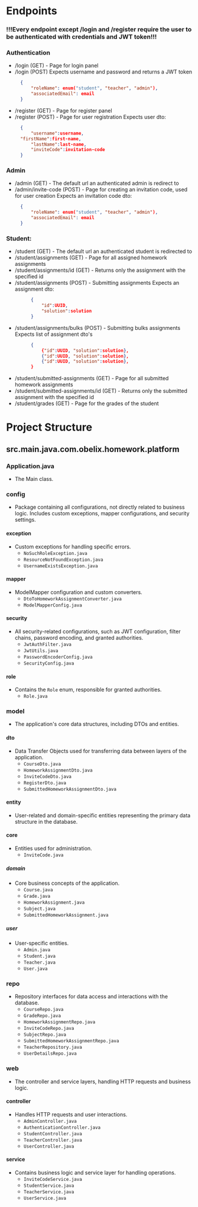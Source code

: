 # Endpoints

### !!!Every endpoint except /login and /register require the user to be authenticated with credentials and JWT token!!!

### Authentication
- /login (GET) - Page for login panel
- /login (POST)
  Expects username and password and returns a JWT token
  ```json
	{
		"roleName": enum("student", "teacher", "admin"),
		"associatedEmail": email
	}
  ```
- /register (GET) - Page for register panel
- /register (POST) - Page for user registration
  Expects user dto:
  ```json
	{
		"username":username,
  	"firstName":first-name,
		"lastName":last-name,
		"inviteCode":invitation-code
	}
  ```

### Admin
- /admin (GET) - The default url an authenticated admin is redirect to
- /admin/invite-code (POST) - Page for creating an invitation code, used for user creation
  Expects an invitation code dto:
  ```json
	{
		"roleName": enum("student", "teacher", "admin"),
		"associatedEmail": email
	}
  ```

### Student:
- /student (GET) - The default url an authenticated student is redirected to
- /student/assignments (GET) - Page for all assigned homework assignments
- /student/assignments/id (GET) - Returns only the assignment with the specified id
- /student/assignments (POST) - Submitting assignments
  Expects an assignment dto:
  ```json
		{
			"id":UUID,
			"solution":solution
		}
  ```
- /student/assignments/bulks (POST) - Submitting bulks assignments
  Expects list of assignment dto's
  ```json
		{
			{"id":UUID, "solution":solution},
			{"id":UUID, "solution":solution},
			{"id":UUID, "solution":solution},
		}
  ```
- /student/submitted-assignments (GET) - Page for all submitted homework assignments
- /student/submitted-assignments/id (GET) - Returns only the submitted assignment with the specified id
- /student/grades (GET) - Page for the grades of the student

# Project Structure

## src.main.java.com.obelix.homework.platform

### Application.java
- The Main class.

### config
- Package containing all configurations, not directly related to business logic. Includes custom exceptions, mapper configurations, and security settings.

#### exception
- Custom exceptions for handling specific errors.
  - `NoSuchRoleException.java`
  - `ResourceNotFoundException.java`
  - `UsernameExistsException.java`

#### mapper
- ModelMapper configuration and custom converters.
  - `DtoToHomeworkAssignmentConverter.java`
  - `ModelMapperConfig.java`

#### security
- All security-related configurations, such as JWT configuration, filter chains, password encoding, and granted authorities.
  - `JwtAuthFilter.java`
  - `JwtUtils.java`
  - `PasswordEncoderConfig.java`
  - `SecurityConfig.java`

#### role
- Contains the `Role` enum, responsible for granted authorities.
  - `Role.java`

### model
- The application's core data structures, including DTOs and entities.

#### dto
- Data Transfer Objects used for transferring data between layers of the application.
  - `CourseDto.java`
  - `HomeworkAssignmentDto.java`
  - `InviteCodeDto.java`
  - `RegisterDto.java`
  - `SubmittedHomeworkAssignmentDto.java`

#### entity
- User-related and domain-specific entities representing the primary data structure in the database.

#### core
- Entities used for administration.
  - `InviteCode.java`

##### domain
- Core business concepts of the application.
  - `Course.java`
  - `Grade.java`
  - `HomeworkAssignment.java`
  - `Subject.java`
  - `SubmittedHomeworkAssignment.java`

##### user
- User-specific entities.
  - `Admin.java`
  - `Student.java`
  - `Teacher.java`
  - `User.java`

### repo
- Repository interfaces for data access and interactions with the database.
  - `CourseRepo.java`
  - `GradeRepo.java`
  - `HomeworkAssignmentRepo.java`
  - `InviteCodeRepo.java`
  - `SubjectRepo.java`
  - `SubmittedHomeworkAssignmentRepo.java`
  - `TeacherRepository.java`
  - `UserDetailsRepo.java`

### web
- The controller and service layers, handling HTTP requests and business logic.

#### controller
- Handles HTTP requests and user interactions.
  - `AdminController.java`
  - `AuthenticationController.java`
  - `StudentController.java`
  - `TeacherController.java`
  - `UserController.java`

#### service
- Contains business logic and service layer for handling operations.
  - `InviteCodeService.java`
  - `StudentService.java`
  - `TeacherService.java`
  - `UserService.java`

